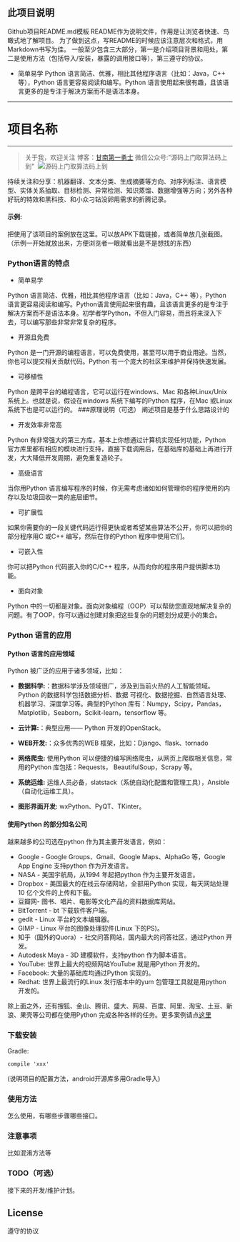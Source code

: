 ## 此项目说明
Github项目README.md模板
README作为说明文件，作用是让浏览者快速、鸟瞰式地了解项目。
为了做到这点，写README的时候应该注意层次和格式，用Markdown书写为佳。
一般至少包含三大部分，第一是介绍项目背景和用处，第二是使用方法（包括导入/安装，暴露的调用接口等），第三遵守的协议。

- 简单易学
Python 语言简洁、优雅，相比其他程序语言（比如：Java，C++ 等），Python 语言更容易阅读和编写。Python
语言使用起来很有趣，且该语言更多的是专注于解决方案而不是语法本身。

---
# 项目名称
-------------

> 关于我，欢迎关注
  博客：[甘南第一勇士](https://shajiu.github.io/)  微信公众号:"源码上门取算法码上到" 
![源码上门取算法码上到](https://s3.bmp.ovh/imgs/2021/12/50a8b03afd031a40.png)

持续关注和分享：机器翻译、文本分类、生成摘要等方向、对序列标注、语言模型、实体关系抽取、目标检测、异常检测、知识蒸馏、数据增强等方向；另外各种好玩的特效和黑科技、和小众刁钻没卵用需求的折腾记录。
#### 示例:
把使用了该项目的案例放在这里。可以放APK下载链接，或者简单放几张截图。
（示例一开始就放出来，方便浏览者一眼就看出是不是想找的东西）

### Python语言的特点
- 简单易学

Python 语言简洁、优雅，相比其他程序语言（比如：Java，C++ 等），Python 语言更容易阅读和编写。Python语言使用起来很有趣，且该语言更多的是专注于解决方案而不是语法本身。初学者学Python，不但入门容易，而且将来深入下去，可以编写那些非常非常复杂的程序。
- 开源且免费

Python 是一门开源的编程语言，可以免费使用，甚至可以用于商业用途。当然，你也可以提交相关贡献代码。Python 有一个庞大的社区来维护并保持快速发展。

- 可移植性

Python 是跨平台的编程语言，它可以运行在windows、Mac 和各种Linux/Unix 系统上。也就是说，假设在windows 系统下编写的Python 程序，在Mac 或Linux 系统下也是可以运行的。
###原理说明（可选）
阐述项目是基于什么思路设计的

- 开发效率非常高

Python 有非常强大的第三方库，基本上你想通过计算机实现任何功能，Python 官方库里都有相应的模块进行支持，直接下载调用后，在基础库的基础上再进行开发，大大降低开发周期，避免重复造轮子。

- 高级语言

当你用Python 语言编写程序的时候，你无需考虑诸如如何管理你的程序使用的内存以及垃圾回收一类的底层细节。

- 可扩展性

如果你需要你的一段关键代码运行得更快或者希望某些算法不公开，你可以把你的部分程序用C 或C++ 编写，然后在你的Python 程序中使用它们。

- 可嵌入性

你可以把Python 代码嵌入你的C/C++ 程序，从而向你的程序用户提供脚本功能。

- 面向对象

Python 中的一切都是对象。面向对象编程（OOP）可以帮助您直观地解决复杂的问题。有了OOP，你可以通过创建对象把这些复杂的问题划分成更小的集合。

### Python 语言的应用

#### Python 语言的应用领域

Python 被广泛的应用于诸多领域，比如：

- **数据科学:**：数据科学涉及领域很广，涉及到当前火热的人工智能领域。Python 的数据科学包括数据分析、数据
可视化、数据挖掘、自然语言处理、机器学习、深度学习等。典型的Python 库有：Numpy，Scipy，Pandas，
Matplotlib，Seaborn，Scikit-learn，tensorflow 等。

- **云计算:**：典型应用—— Python 开发的OpenStack。

- **WEB开发:**：众多优秀的WEB 框架，比如：Django、flask、tornado


- **网络爬虫:** 使用Python 可以便捷的编写网络爬虫，从网页上爬取相关信息，常用的Python 库包括：Requests，
BeautifulSoup，Scrapy 等。

- **系统运维:** 运维人员必备，slatstack（系统自动化配置和管理工具），Ansible（自动化运维工具）。

- **图形界面开发:** wxPython、PyQT、TKinter。

#### 使用Python 的部分知名公司
越来越多的公司选在python 作为其主要开发语言，例如：
- Google - Google Groups、Gmail、Google Maps、AlphaGo 等，Google App Engine 支持python 作为开发语言。
- NASA - 美国宇航局，从1994 年起把python 作为主要开发语言。
- Dropbox - 美国最大的在线云存储网站，全部用Python 实现，每天网站处理10 亿个文件的上传和下载。
- 豆瓣网- 图书、唱片、电影等文化产品的资料数据库网站。
- BitTorrent - bt 下载软件客户端。
- gedit - Linux 平台的文本编辑器。
- GIMP - Linux 平台的图像处理软件(Linux 下的PS)。
- 知乎（国外的Quora）- 社交问答网站，国内最大的问答社区，通过Python 开发。
- Autodesk Maya - 3D 建模软件，支持python 作为脚本语言。
- YouTube: 世界上最大的视频网站YouTube 就是用Python 开发的。
- Facebook: 大量的基础库均通过Python 实现的。
- Redhat: 世界上最流行的Linux 发行版本中的yum 包管理工具就是用python 开发的。

除上面之外，还有搜狐、金山、腾讯、盛大、网易、百度、阿里、淘宝、土豆、新浪、果壳等公司都在使用Python
完成各种各样的任务。更多案例请点[这里](https://www.python.org/about/success/)


### 下载安装
Gradle:
``` xml
compile 'xxx'
```
(说明项目的配置方法，android开源库多用Gradle导入)

### 使用方法
怎么使用，有哪些步骤哪些接口。

### 注意事项
比如混淆方法等

### TODO（可选）
接下来的开发/维护计划。

## License
遵守的协议
